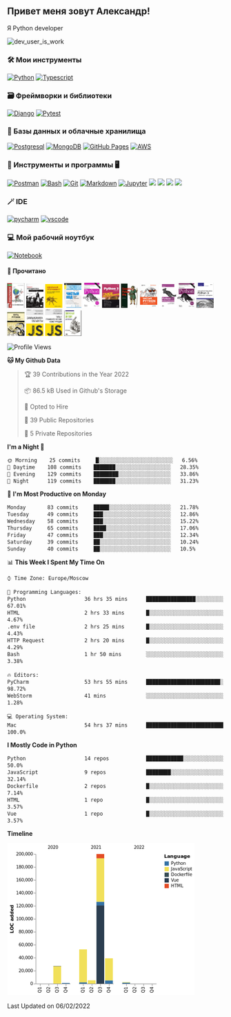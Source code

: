 <h2>Привет меня зовут Александр!</h2>
<p>Я Python developer</p>

<img src="https://cdn.dribbble.com/users/962321/screenshots/2788167/gif_13.gif" width="415" alt="dev_user_is_work">

### 🛠 Мои инструменты

<p>
    <a href="https://www.python.org"><img alt="Python" src="https://img.shields.io/badge/Python-14354C.svg?style=for-the-badge&logo=python&logoColor=green"></a>
    <a href="https://www.typescriptlang.org"><img alt="Typescript" src="https://img.shields.io/badge/TypeScript-007ACC?style=for-the-badge&logo=typescript&logoColor=white"></a>

### 🗃 Фреймворки и библиотеки

<p>
    <a href="https://www.djangoproject.com"><img alt="Django" src="https://img.shields.io/badge/Django-092E20?style=for-the-badge&logo=django&logoColor=white"></a>
    <a href="https://fastapi.tiangolo.com" src="https://img.shields.io/badge/FastAPI-005571?style=for-the-badge&logo=fastapi"></a>
<!--     <a href="https://vuejs.org"><img alt="Vue" src="https://img.shields.io/badge/Vue.js-35495E?style=for-the-badge&logo=vue.js&logoColor=4FC08D"></a> -->
    <a href="https://docs.pytest.org/"><img alt="Pytest" src="https://img.shields.io/badge/Pytest-0A9EDC.svg?style=for-the-badge&logo=pytest&logoColor=white"></a>
<!--     <a href="https://jestjs.io/ru/"><img alt="Jest" src="https://img.shields.io/badge/Jest-C21325.svg?style=for-the-badge&logo=jest&logoColor=white"></a> -->
 
</p>

### 🏦 Базы данных и облачные хранилища

<p>
    <a href="https://www.postgresql.org"><img alt="Postgresql" src="https://img.shields.io/badge/PostgreSQL-316192?style=for-the-badge&logo=postgresql&logoColor=white"></a>
        <a href="https://www.mongodb.com"><img alt="MongoDB" src="https://img.shields.io/badge/MongoDB-4EA94B?style=for-the-badge&logo=mongodb&logoColor=white"></a>
    <a href="https://pages.github.com"><img alt="GitHub Pages" src="https://img.shields.io/badge/GitHub%20Pages-327FC7.svg?style=for-the-badge&logo=github&logoColor=white"></a>
    <a href="https://aws.amazon.com"><img alt="AWS" src ="https://img.shields.io/badge/AWS-%23FF9900.svg?style=for-the-badge&logo=amazon-aws&logoColor=white"></a>
    
</p>

### 💽 Инструменты и программы 🖥

<p>
    <a href="https://www.postman.com"><img alt="Postman" src="https://img.shields.io/badge/Postman-FF6C37?style=for-the-badge&logo=postman&logoColor=white"></a>
    <a href="https://www.gnu.org/software/bash/"><img alt="Bash" src="https://img.shields.io/badge/Bash-121011.svg?style=for-the-badge&logo=gnu-bash&logoColor=blue"></a>
    <a href="https://git-scm.com"><img alt="Git" src ="https://img.shields.io/badge/Git-F05033.svg?style=for-the-badge&logo=git&logoColor=white"></a>
    <a href="https://github.com/adam-p/markdown-here/wiki/Markdown-Cheatsheet"><img alt="Markdown" src="https://img.shields.io/badge/Markdown-000000.svg?style=for-the-badge&logo=markdown&logoColor=white"></a>
    <a href="https://jupyter.org"><img alt="Jupyter" src="https://img.shields.io/badge/Jupyter-F37626.svg?style=for-the-badge&logo=Jupyter&logoColor=white"></a>
    <a href="https://ubuntu.com"><img src="https://img.shields.io/badge/-Ubuntu-black.svg?style=for-the-badge&logo=Ubuntu&logoColor=red"/></a>
    <a href="https://www.docker.com"><img src="https://img.shields.io/badge/docker%20-%230db7ed.svg?style=for-the-badge&logo=docker&logoColor=white"/></a>
    <a href="https://nginx.org"><img src="https://img.shields.io/badge/-Nginx%20-%23009639.svg?style=for-the-badge&logo=nginx&logoColor=white"/></a> 
    <a href="https://pypi.org"><img src="https://img.shields.io/badge/-Pypi-white.svg?style=for-the-badge&logo=slack&logoColor=red"/></a>
</p>

### 🪄 IDE

<p>
    <a href="https://www.jetbrains.com/ru-ru/pycharm/"><img alt="pycharm" src="https://img.shields.io/badge/pycharm-143?style=for-the-badge&logo=pycharm&logoColor=black&color=black&labelColor=green"></a>
    <a href="https://code.visualstudio.com"><img alt="vscode" src="https://img.shields.io/badge/VisualStudioCode-0078d7.svg?style=for-the-badge&logo=visual-studio-code&logoColor=white"></a>
</p>

### 💻 Мой рабочий ноутбук

<p>
<a href="https://www.apple.com/ru/shop/buy-mac/macbook-pro/13-дюймовый-«серый-космос»-процессор-2,0-ггц,-4-ядерный-intel-core-i5-с-графическим-процессором-intel-iris-plus-graphics-512гб"><img alt="Notebook" src ="https://img.shields.io/badge/Apple-MacBook_Pro_2020-999999?style=for-the-badge&logo=apple&logoColor=white"></a>
</p>


#### 📖 Прочитано 

<p>
    <a href="https://github.com/Hazzari/hazzari/blob/master/image/books_screen/A1.png">
    <img width="40" src="image/books_screen/A1.png"/></a>
    <a href="https://github.com/Hazzari/hazzari/blob/master/image/books_screen/A2.png">
    <img width="40" src="image/books_screen/A2.png"/></a>
    <a href="https://github.com/Hazzari/hazzari/blob/master/image/books_screen/A3.png">
    <img width="40" src="image/books_screen/A3.png"/></a>
    <a href="https://github.com/Hazzari/hazzari/blob/master/image/books_screen/A4.png">
    <img width="40" src="image/books_screen/A4.png"/></a>
    <a href="https://github.com/Hazzari/hazzari/blob/master/image/books_screen/P1.png">
    <img width="40" src="image/books_screen/P1.png"/></a>
    <a href="https://github.com/Hazzari/hazzari/blob/master/image/books_screen/P2.png">
    <img width="40" src="image/books_screen/P2.png"/></a>
    <a href="https://github.com/Hazzari/hazzari/blob/master/image/books_screen/P3.png">
    <img width="40" src="image/books_screen/P3.png"/></a>
    <a href="https://github.com/Hazzari/hazzari/blob/master/image/books_screen/P4.png">
    <img width="40" src="image/books_screen/P4.png"/></a>
    <a href="https://github.com/Hazzari/hazzari/blob/master/image/books_screen/P5.png">
    <img width="40" src="image/books_screen/P5.png"/></a>
    <a href="https://github.com/Hazzari/hazzari/blob/master/image/books_screen/P6.png">
    <img width="40" src="image/books_screen/P6.png"/></a>
    <a href="https://github.com/Hazzari/hazzari/blob/master/image/books_screen/P7.png">
    <img width="40" src="image/books_screen/P7.png"/></a>
    <a href="https://github.com/Hazzari/hazzari/blob/master/image/books_screen/P8.png">
    <img width="40" src="image/books_screen/P8.png"/></a>
    <a href="https://github.com/Hazzari/hazzari/blob/master/image/books_screen/J1.png">
    <img width="40" src="image/books_screen/J1.png"/></a>
    <a href="https://github.com/Hazzari/hazzari/blob/master/image/books_screen/J2.png">
    <img width="40" src="image/books_screen/J2.png"/></a>
    <a href="https://github.com/Hazzari/hazzari/blob/master/image/books_screen/J3.png">
    <img width="40" src="image/books_screen/J3.png"/></a>
</p> 

<!--START_SECTION:waka-->
![Profile Views](http://img.shields.io/badge/Profile%20Views-5-blue)

**🐱 My Github Data** 

> 🏆 39 Contributions in the Year 2022
 > 
> 📦 86.5 kB Used in Github's Storage 
 > 
> 💼 Opted to Hire
 > 
> 📜 39 Public Repositories 
 > 
> 🔑 5 Private Repositories  
 > 
**I'm a Night 🦉** 

```text
🌞 Morning    25 commits     █░░░░░░░░░░░░░░░░░░░░░░░░   6.56% 
🌆 Daytime    108 commits    ███████░░░░░░░░░░░░░░░░░░   28.35% 
🌃 Evening    129 commits    ████████░░░░░░░░░░░░░░░░░   33.86% 
🌙 Night      119 commits    ███████░░░░░░░░░░░░░░░░░░   31.23%

```
📅 **I'm Most Productive on Monday** 

```text
Monday       83 commits     █████░░░░░░░░░░░░░░░░░░░░   21.78% 
Tuesday      49 commits     ███░░░░░░░░░░░░░░░░░░░░░░   12.86% 
Wednesday    58 commits     ███░░░░░░░░░░░░░░░░░░░░░░   15.22% 
Thursday     65 commits     ████░░░░░░░░░░░░░░░░░░░░░   17.06% 
Friday       47 commits     ███░░░░░░░░░░░░░░░░░░░░░░   12.34% 
Saturday     39 commits     ██░░░░░░░░░░░░░░░░░░░░░░░   10.24% 
Sunday       40 commits     ██░░░░░░░░░░░░░░░░░░░░░░░   10.5%

```


📊 **This Week I Spent My Time On** 

```text
⌚︎ Time Zone: Europe/Moscow

💬 Programming Languages: 
Python                   36 hrs 35 mins      ████████████████░░░░░░░░░   67.01% 
HTML                     2 hrs 33 mins       █░░░░░░░░░░░░░░░░░░░░░░░░   4.67% 
.env file                2 hrs 25 mins       █░░░░░░░░░░░░░░░░░░░░░░░░   4.43% 
HTTP Request             2 hrs 20 mins       █░░░░░░░░░░░░░░░░░░░░░░░░   4.29% 
Bash                     1 hr 50 mins        ░░░░░░░░░░░░░░░░░░░░░░░░░   3.38%

🔥 Editors: 
PyCharm                  53 hrs 55 mins      ████████████████████████░   98.72% 
WebStorm                 41 mins             ░░░░░░░░░░░░░░░░░░░░░░░░░   1.28%

💻 Operating System: 
Mac                      54 hrs 37 mins      █████████████████████████   100.0%

```

**I Mostly Code in Python** 

```text
Python                   14 repos            ████████████░░░░░░░░░░░░░   50.0% 
JavaScript               9 repos             ████████░░░░░░░░░░░░░░░░░   32.14% 
Dockerfile               2 repos             █░░░░░░░░░░░░░░░░░░░░░░░░   7.14% 
HTML                     1 repo              █░░░░░░░░░░░░░░░░░░░░░░░░   3.57% 
Vue                      1 repo              █░░░░░░░░░░░░░░░░░░░░░░░░   3.57%

```


**Timeline**

![Chart not found](https://raw.githubusercontent.com/Hazzari/Hazzari/master/charts/bar_graph.png) 


 Last Updated on 06/02/2022
<!--END_SECTION:waka-->
        
